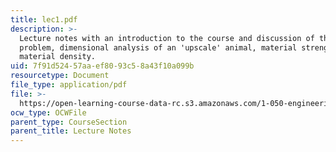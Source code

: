 ```yaml
---
title: lec1.pdf
description: >-
  Lecture notes with an introduction to the course and discussion of the Galileo
  problem, dimensional analysis of an 'upscale' animal, material strength, and
  material density.
uid: 7f91d524-57aa-ef80-93c5-8a43f10a099b
resourcetype: Document
file_type: application/pdf
file: >-
  https://open-learning-course-data-rc.s3.amazonaws.com/1-050-engineering-mechanics-i-fall-2007/7f91d52457aaef8093c58a43f10a099b_lec1.pdf
ocw_type: OCWFile
parent_type: CourseSection
parent_title: Lecture Notes
---
```

